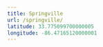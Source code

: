 ```yaml
---
title: Springville
url: /springville/
latitude: 33.775099700000005
longitude: -86.47165120000001
---
```

